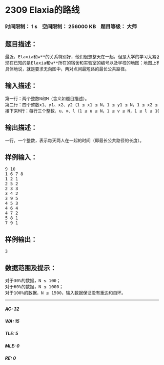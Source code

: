 # 2309 Elaxia的路线   
### 时间限制： 1 s&nbsp;&nbsp;&nbsp;&nbsp;空间限制： 256000 KB&nbsp;&nbsp;&nbsp;&nbsp;题目等级： 大师  
## 题目描述：  

<pre>
最近，Elaxia和w**的关系特别好，他们很想整天在一起，但是大学的学习太紧张了，他们必须合理地安排两个人在一起的时间。Elaxia和w**每天都要奔波于宿舍和实验室之间，他们希望在节约时间的前提下，一起走的时间尽可能的长。
现在已知的是Elaxia和w**所在的宿舍和实验室的编号以及学校的地图：地图上有N个路口，M条路，经过每条路都需要一定的时间。
具体地说，就是要求无向图中，两对点间最短路的最长公共路径。
</pre>
  
  
## 输入描述：  

<pre>
第一行：两个整数N和M（含义如题目描述）。
第二行：四个整数x1、y1、x2、y2（1 ≤ x1 ≤ N，1 ≤ y1 ≤ N，1 ≤ x2 ≤ N，1 ≤y2 ≤ N），分别表示Elaxia的宿舍和实验室及w**的宿舍和实验室的标号（两对点分别为x1,y1和x2,y2）。
接下来M行：每行三个整数，u、v、l（1 ≤ u ≤ N，1 ≤ v ≤ N，1 ≤ l ≤ 10000），表示u和v之间有一条路，经过这条路所需要的时间为l。
</pre>
  
  
## 输出描述：  

<pre>
一行，一个整数，表示每天两人在一起的时间（即最长公共路径的长度）。
</pre>
  
  
## 样例输入：  

<pre>
9 10
1 6 7 8
1 2 1
2 5 2
2 3 3
3 4 2
3 9 5
4 5 3
4 6 4
4 7 2
5 8 1
7 9 1
</pre>
  
  
## 样例输出：  

<pre>
3
</pre>
  
  
## 数据范围及提示：  

<pre>
对于30%的数据，N ≤ 100；
对于60%的数据，N ≤ 1000；
对于100%的数据，N ≤ 1500，输入数据保证没有重边和自环。
</pre>
  
  
***  

##### AC: 32  
##### WA: 15  
##### TLE: 5  
##### MLE: 0  
##### RE: 0  
